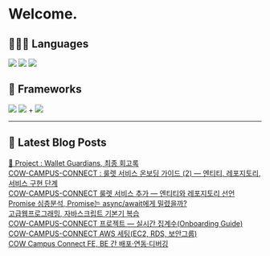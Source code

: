 # Welcome.

## 🧑🏻‍💻 Languages

<p>
    <img src="https://img.shields.io/badge/TypeScript-3178C6?style=flat-square&logo=TypeScript&logoColor=white"/> 
  <img src="https://img.shields.io/badge/JavaScript-F7DF1E?style=flat-square&logo=JavaScript&logoColor=white"/> 
  <img src="https://img.shields.io/badge/Java-5382A1?style=flat-square&logo=openjdk&logoColor=white"/>
</p>

## 📘 Frameworks 

<p>
  <img src="https://img.shields.io/badge/React-61DAFB?style=flat-square&logo=React&logoColor=black"/>
  <img src="https://img.shields.io/badge/Vue.js-4FC08D?style=flat-square&logo=Vue.js&logoColor=white"/>
+ <img src="https://img.shields.io/badge/Next.js-000000?style=flat-square&logo=Next.js&logoColor=white"/>
</p>




---


## 📕 Latest Blog Posts

<a href="https://wonbin109.tistory.com/111">📌 Project : Wallet Guardians, 최종 회고록</a></br><a href=https://wonbin109.tistory.com/200>COW-CAMPUS-CONNECT : 룰렛 서비스 온보딩 가이드 (2) &mdash; 엔티티, 레포지토리, 서비스 구현 단계</a></br><a href=https://wonbin109.tistory.com/199>COW-CAMPUS-CONNECT 룰렛 서비스 추가 &mdash; 엔티티와 레포지토리 선언</a></br><a href=https://wonbin109.tistory.com/198>Promise 심층분석, Promise는 async/await에게 밀렸을까?</a></br><a href=https://wonbin109.tistory.com/197>고급웹프로그래밍, 자바스크립트 기본기 복습</a></br><a href=https://wonbin109.tistory.com/196>COW-CAMPUS-CONNECT 프로젝트 &mdash; 실시간 집계수(Onboarding Guide)</a></br><a href=https://wonbin109.tistory.com/195>COW-CAMPUS-CONNECT AWS 세팅(EC2, RDS, 보안그룹)</a></br><a href=https://wonbin109.tistory.com/194>COW Campus Connect FE, BE 간 배포&middot;연동&middot;디버깅</a></br>